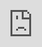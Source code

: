 Title: Introduction to configuration management
Description: This talk goes over some practices and tools that you can use to keep your environments consistent.
Slug: intro-config-management
Date: 2020-04-8 12:00
Category: DevOps

This is a talk I gave at the Melbourne [Junior dev meetup](https://www.meetup.com/en-AU/Junior-Developers-Melbourne/):

> Have you ever found a bug in prod, which wasn't caught earlier because of a missing folder, library, or file permission? It sucks! This talk goes over some practices and tools that you can use to keep your environments consistent and share knowledge with the rest of your team.

<div class="loom-embed"><iframe src="https://www.loom.com/embed/95fce3bb373e40f99ee91e5892ba177e" frameborder="0" webkitallowfullscreen mozallowfullscreen allowfullscreen style="position: absolute; top: 0; left: 0; width: 100%; height: 100%;"></iframe></div>
